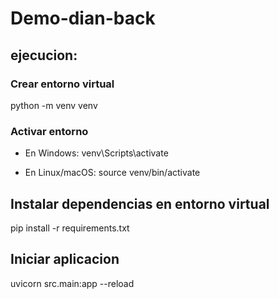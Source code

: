# Demo-dian-back

## ejecucion: 

### Crear entorno virtual
python -m venv venv

### Activar entorno
* En Windows:
venv\Scripts\activate


* En Linux/macOS:
source venv/bin/activate

## Instalar dependencias en entorno virtual
pip install -r requirements.txt


## Iniciar aplicacion 
uvicorn src.main:app --reload
